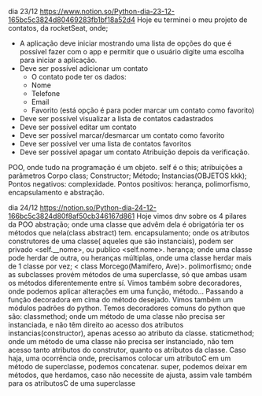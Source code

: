 dia 23/12
https://www.notion.so/Python-dia-23-12-165bc5c3824d80469283fb1bf18a52d4
Hoje eu terminei o meu projeto de contatos, da rocketSeat, onde; 
* A aplicação deve iniciar mostrando uma lista de opções do que é possível fazer com o app e permitir que o usuário digite uma escolha para iniciar a aplicação.
* Deve ser possível adicionar um contato
    * O contato pode ter os dados:
    * Nome
    * Telefone
    * Email
    * Favorito (está opção é para poder marcar um contato como favorito)
* Deve ser possível visualizar a lista de contatos cadastrados
* Deve ser possível editar um contato
* Deve ser possível marcar/desmarcar um contato como favorito
* Deve ser possível ver uma lista de contatos favoritos
* Deve ser possível apagar um contato
Atribuição depois da verificação.

POO, onde tudo na programação é um objeto.
self é o this;
atribuições a parâmetros
Corpo class;
Constructor;
Método;
Instancias(OBJETOS kkk);
Pontos negativos: complexidade.
Pontos positivos: herança, polimorfismo, encapsulamento e abstração.

dia 24/12
https://notion.so/Python-dia-24-12-166bc5c3824d80f8af50cb346167d861
Hoje vimos dnv sobre os 4 pilares da POO
abstração; onde uma classe que advêm dela é obrigatória ter os métodos que nela(class abstract) tem.
encapsulamento; onde os atributos construtores de uma classe( aqueles que são instanciais), podem ser privado <self.__nome>, ou publico <self.nome>.
herança; onde uma classe pode herdar de outra, ou heranças múltiplas, onde uma classe herdar mais de 1 classe por vez; < class Morcego(Mamifero, Ave)>.
polimorfismo; onde as subclasses provém métodos de uma superclasse, só que ambas usam os métodos diferentemente entre sí.
Vimos também sobre decoradores, onde podemos aplicar alterações em uma função, método... Passando a função decoradora em cima do método desejado. Vimos também um módulos padrões do python. Temos decoradores comuns do python que são:
classmethod; onde um método de uma classe não precisa ser instanciada, e não têm direito ao acesso dos atributos instancias(constructor), apenas acesso ao atributo da classe.
staticmethod; onde um método de uma classe não precisa ser instanciado, não tem acesso tanto atributos do construtor, quanto os atributos da classe. Caso haja, uma ocorrência onde, precisamos colocar um atributoC em um método de superclasse, podemos concatenar.
super, podemos deixar em métodos, que herdamos, caso não necessite de ajusta, assim vale também para os atributosC de uma superclasse
